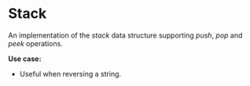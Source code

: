 # Stack
An implementation of the *stack* data structure supporting *push*, *pop* and *peek* operations.

**Use case:**
- Useful when reversing a string.

